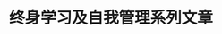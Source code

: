 ---
title: "终身学习及自我管理系列文章"
keywords: ["自我提升", "时间管理", "笔记管理", "任务管理", "目标管理", "资产财务", "金钱", "知识笔记", "读书笔记", "终身学习"]
description: "终身学习及自我管理方法论系列文章，分享我的个人经验: 包括时间管理、笔记管理、目标管理、财务管理、理财规划、写作、摄影、阅读、学习方法论等技巧"
---